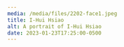 ```yaml
---
media: /media/files/2202-face1.jpeg
title: I-Hui Hsiao
alt: A portrait of I-Hui Hsiao
date: 2023-01-23T17:25:00-0500
---
```

